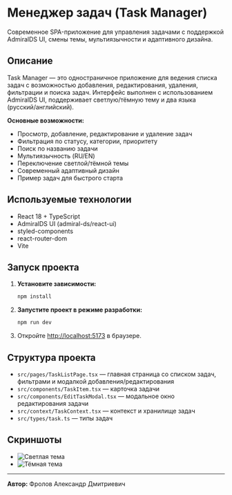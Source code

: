 # Менеджер задач (Task Manager)

Современное SPA-приложение для управления задачами с поддержкой AdmiralDS UI, смены темы, мультиязычности и адаптивного дизайна.

## Описание

Task Manager — это одностраничное приложение для ведения списка задач с возможностью добавления, редактирования, удаления, фильтрации и поиска задач. Интерфейс выполнен с использованием AdmiralDS UI, поддерживает светлую/тёмную тему и два языка (русский/английский).

**Основные возможности:**
- Просмотр, добавление, редактирование и удаление задач
- Фильтрация по статусу, категории, приоритету
- Поиск по названию задачи
- Мультиязычность (RU/EN)
- Переключение светлой/тёмной темы
- Современный адаптивный дизайн
- Пример задач для быстрого старта

## Используемые технологии
- React 18 + TypeScript
- AdmiralDS UI (admiral-ds/react-ui)
- styled-components
- react-router-dom
- Vite

## Запуск проекта

1. **Установите зависимости:**
   ```bash
   npm install
   ```
2. **Запустите проект в режиме разработки:**
   ```bash
   npm run dev
   ```
3. Откройте [http://localhost:5173](http://localhost:5173) в браузере.

## Структура проекта
- `src/pages/TaskListPage.tsx` — главная страница со списком задач, фильтрами и модалкой добавления/редактирования
- `src/components/TaskItem.tsx` — карточка задачи
- `src/components/EditTaskModal.tsx` — модальное окно редактирования задачи
- `src/context/TaskContext.tsx` — контекст и хранилище задач
- `src/types/task.ts` — типы задач

## Скриншоты
- ![Светлая тема](./screenshots/light.png)
- ![Тёмная тема](./screenshots/dark.png)

---

**Автор:** Фролов Александр Дмитриевич
